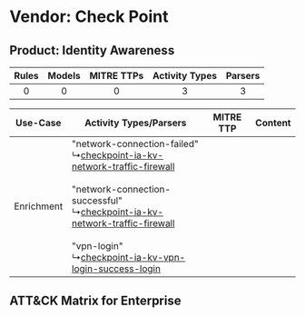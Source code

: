 Vendor: Check Point
===================
Product: Identity Awareness
---------------------------
| Rules | Models | MITRE TTPs | Activity Types | Parsers |
|:-----:|:------:|:----------:|:--------------:|:-------:|
|   0   |   0    |     0      |       3        |    3    |

|  Use-Case  | Activity Types/Parsers    | MITRE TTP | Content    |
|:----------:| ---- | --------- | ---- |
| Enrichment |  "network-connection-failed"<br> ↳[checkpoint-ia-kv-network-traffic-firewall](Ps/pC_checkpointiakvnetworktrafficfirewall.md)<br><br> "network-connection-successful"<br> ↳[checkpoint-ia-kv-network-traffic-firewall](Ps/pC_checkpointiakvnetworktrafficfirewall.md)<br><br> "vpn-login"<br> ↳[checkpoint-ia-kv-vpn-login-success-login](Ps/pC_checkpointiakvvpnloginsuccesslogin.md)<br> |    | [](RM/r_m_check_point_identity_awareness_Enrichment.md) |

ATT&CK Matrix for Enterprise
----------------------------
